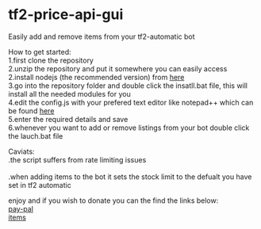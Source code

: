 # tf2-price-api-gui<br />
Easily add and remove items from your tf2-automatic bot<br />

How to get started:<br />
1.first clone the repository<br />
2.unzip the repository and put it somewhere you can easily access<br />
2.install nodejs (the recommended version) from [here](https://nodejs.org/en/)<br />
3.go into the repository folder and double click the insatll.bat file, this will install all the needed modules for you<br />
4.edit the config.js with your prefered text editor like notepad++ which can be found [here](https://notepad-plus-plus.org/)<br />
5.enter the required details and save<br />
6.whenever you want to add or remove listings from your bot double click the lauch.bat file<br />

Caviats:<br />
.the script suffers from rate limiting issues<br />  
.when adding items to the bot it sets the stock limit to the defualt you have set in tf2 automatic<br /> 

enjoy and if you wish to donate you can the find the links below:<br /> 
[pay-pal](https://www.paypal.me/w3bb0)<br />
[items](https://steamcommunity.com/tradeoffer/new/?partner=42975919&token=Gg_ChxfV)<br />

